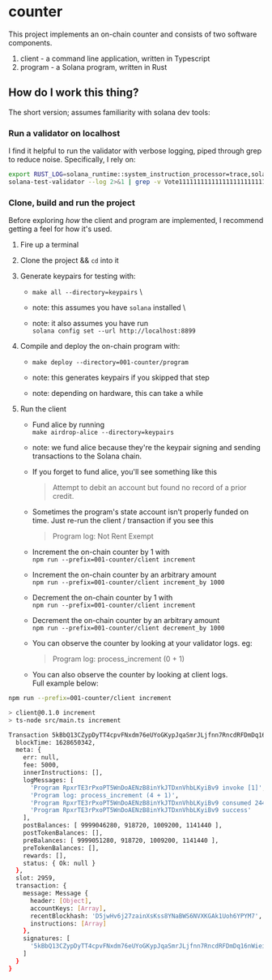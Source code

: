 
# counter

This project implements an on-chain counter and consists of two software components.

1. client - a command line application, written in Typescript
1. program - a Solana program, written in Rust

## How do I work this thing?

The short version; assumes familiarity with solana dev tools:

### Run a validator on localhost

I find it helpful to run the validator with verbose logging, piped through grep to reduce noise.
Specifically, I rely on:

```bash
export RUST_LOG=solana_runtime::system_instruction_processor=trace,solana_runtime::message_processor=debug,solana_bpf_loader=debug,solana_rbpf=debug`
solana-test-validator --log 2>&1 | grep -v Vote111111111111111111111111111111111111111
```

### Clone, build and run the project

Before exploring _how_ the client and program are implemented, I
recommend getting a feel for how it's used.

1. Fire up a terminal

1. Clone the project && `cd` into it

1. Generate keypairs for testing with:

   - `make all --directory=keypairs` \

   - note: this assumes you have `solana` installed \

   - note: it also assumes you have run \
     `solana config set --url http://localhost:8899`

1. Compile and deploy the on-chain program with:

   - `make deploy --directory=001-counter/program`

   - note: this generates keypairs if you skipped that step

   - note: depending on hardware, this can take a while

1. Run the client

   - Fund alice by running \
     `make airdrop-alice --directory=keypairs`

   - note: we fund alice because they're the keypair signing and sending
     transactions to the Solana chain.

   - If you forget to fund alice, you'll see something like this
     > Attempt to debit an account but found no record of a prior credit.

   - Sometimes the program's state account isn't properly funded on time. Just re-run the client / transaction if you see this
     > Program log: Not Rent Exempt

   - Increment the on-chain counter by 1 with \
     `npm run --prefix=001-counter/client increment`

   - Increment the on-chain counter by an arbitrary amount \
     `npm run --prefix=001-counter/client increment_by 1000`

   - Decrement the on-chain counter by 1 with \
     `npm run --prefix=001-counter/client increment`

   - Decrement the on-chain counter by an arbitrary amount \
     `npm run --prefix=001-counter/client decrement_by 1000`

   - You can observe the counter by looking at your validator logs. eg:
     > Program log: process_increment (0 + 1)

   - You can also observe the counter by looking at client logs. \
     Full example below:

```bash
npm run --prefix=001-counter/client increment

> client@0.1.0 increment
> ts-node src/main.ts increment

Transaction 5kBbQ13CZypDyTT4cpvFNxdm76eUYoGKypJqaSmrJLjfnn7RncdRFDmDq16nWieisNJHLGaNRc3fEV1VfcS6EyeA {
  blockTime: 1628650342,
  meta: {
    err: null,
    fee: 5000,
    innerInstructions: [],
    logMessages: [
      'Program RpxrTE3rPxoPT5WnDoAENzB8inYkJTDxnVhbLKyiBv9 invoke [1]',
      'Program log: process_increment (4 + 1)',
      'Program RpxrTE3rPxoPT5WnDoAENzB8inYkJTDxnVhbLKyiBv9 consumed 2440 of 200000 compute units',
      'Program RpxrTE3rPxoPT5WnDoAENzB8inYkJTDxnVhbLKyiBv9 success'
    ],
    postBalances: [ 9999046280, 918720, 1009200, 1141440 ],
    postTokenBalances: [],
    preBalances: [ 9999051280, 918720, 1009200, 1141440 ],
    preTokenBalances: [],
    rewards: [],
    status: { Ok: null }
  },
  slot: 2959,
  transaction: {
    message: Message {
      header: [Object],
      accountKeys: [Array],
      recentBlockhash: 'D5jwHv6j27zainXsKss8YNaBWS6NVXKGAk1Uoh6YPYM7',
      instructions: [Array]
    },
    signatures: [
      '5kBbQ13CZypDyTT4cpvFNxdm76eUYoGKypJqaSmrJLjfnn7RncdRFDmDq16nWieisNJHLGaNRc3fEV1VfcS6EyeA'
    ]
  }
}
```